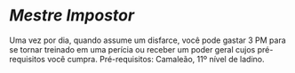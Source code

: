 # *Mestre Impostor*

Uma vez por dia, quando assume um disfarce, você pode gastar 3 PM para se tornar treinado em uma perícia ou receber um poder geral cujos pré-requisitos você cumpra. Pré-requisitos: Camaleão, 11º nível de ladino.